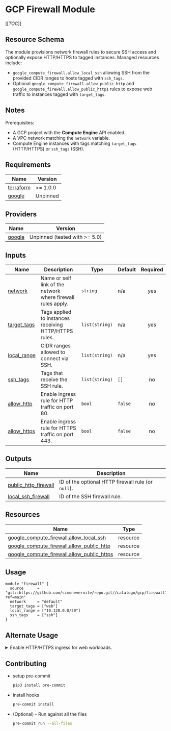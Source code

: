# GCP Firewall Module

[[_TOC_]]

## Resource Schema
The module provisions network firewall rules to secure SSH access and optionally expose HTTP/HTTPS to tagged instances. Managed resources include:

- `google_compute_firewall.allow_local_ssh` allowing SSH from the provided CIDR ranges to hosts tagged with `ssh_tags`.
- Optional `google_compute_firewall.allow_public_http` and `google_compute_firewall.allow_public_https` rules to expose web traffic to instances tagged with `target_tags`.

## Notes
Prerequisites:

- A GCP project with the **Compute Engine** API enabled.
- A VPC network matching the `network` variable.
- Compute Engine instances with tags matching `target_tags` (HTTP/HTTPS) or `ssh_tags` (SSH).

## Requirements

| Name | Version |
|------|---------|
| <a name="requirement_terraform"></a> [terraform](#requirement_terraform) | >= 1.0.0 |
| <a name="requirement_google"></a> [google](#requirement_google) | Unpinned |

## Providers

| Name | Version |
|------|---------|
| <a name="provider_google"></a> [google](#provider_google) | Unpinned (tested with >= 5.0) |

## Inputs

| Name | Description | Type | Default | Required |
|------|-------------|------|---------|:--------:|
| <a name="input_network"></a> [network](#input_network) | Name or self link of the network where firewall rules apply. | `string` | n/a | yes |
| <a name="input_target_tags"></a> [target_tags](#input_target_tags) | Tags applied to instances receiving HTTP/HTTPS rules. | `list(string)` | n/a | yes |
| <a name="input_local_range"></a> [local_range](#input_local_range) | CIDR ranges allowed to connect via SSH. | `list(string)` | n/a | yes |
| <a name="input_ssh_tags"></a> [ssh_tags](#input_ssh_tags) | Tags that receive the SSH rule. | `list(string)` | `[]` | no |
| <a name="input_allow_http"></a> [allow_http](#input_allow_http) | Enable ingress rule for HTTP traffic on port 80. | `bool` | `false` | no |
| <a name="input_allow_https"></a> [allow_https](#input_allow_https) | Enable ingress rule for HTTPS traffic on port 443. | `bool` | `false` | no |

## Outputs

| Name | Description |
|------|-------------|
| <a name="output_public_http_firewall"></a> [public_http_firewall](#output_public_http_firewall) | ID of the optional HTTP firewall rule (or `null`). |
| <a name="output_local_ssh_firewall"></a> [local_ssh_firewall](#output_local_ssh_firewall) | ID of the SSH firewall rule. |

## Resources

| Name | Type |
|------|------|
| [google_compute_firewall.allow_local_ssh](https://registry.terraform.io/providers/hashicorp/google/latest/docs/resources/compute_firewall) | resource |
| [google_compute_firewall.allow_public_http](https://registry.terraform.io/providers/hashicorp/google/latest/docs/resources/compute_firewall) | resource |
| [google_compute_firewall.allow_public_https](https://registry.terraform.io/providers/hashicorp/google/latest/docs/resources/compute_firewall) | resource |

## Usage
```hcl
module "firewall" {
  source      = "git::https://github.com/simonevernile/repo.git//catalogo/gcp/firewall?ref=main"
  network     = "default"
  target_tags = ["web"]
  local_range = ["10.128.0.0/20"]
  ssh_tags    = ["ssh"]
}
```

## Alternate Usage
<details>
<summary>Enable HTTP/HTTPS ingress for web workloads.</summary>

```hcl
module "firewall_web" {
  source      = "git::https://github.com/simonevernile/repo.git//catalogo/gcp/firewall?ref=main"
  network     = "default"
  target_tags = ["web"]
  local_range = ["10.128.0.0/20"]
  ssh_tags    = ["ssh"]
  allow_http  = true
  allow_https = true
}
```
</details>

## Contributing
* setup pre-commit

    ```bash
    pip3 install pre-commit
    ```

* install hooks

    ```bash
    pre-commit install
    ```

* (Optional) - Run against all the files

    ```bash
    pre-commit run --all-files
    ```
